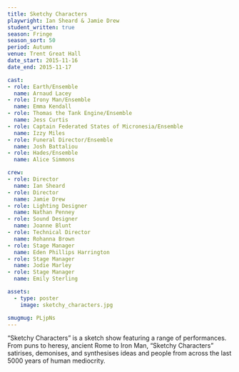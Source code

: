 ```yaml
---
title: Sketchy Characters
playwright: Ian Sheard & Jamie Drew
student_written: true
season: Fringe
season_sort: 50
period: Autumn
venue: Trent Great Hall
date_start: 2015-11-16
date_end: 2015-11-17

cast:
- role: Earth/Ensemble
  name: Arnaud Lacey
- role: Irony Man/Ensemble
  name: Emma Kendall
- role: Thomas the Tank Engine/Ensemble
  name: Jess Curtis
- role: Captain Federated States of Micronesia/Ensemble
  name: Izzy Miles
- role: Funeral Director/Ensemble
  name: Josh Battaliou
- role: Hades/Ensemble
  name: Alice Simmons

crew:
- role: Director
  name: Ian Sheard
- role: Director
  name: Jamie Drew
- role: Lighting Designer
  name: Nathan Penney
- role: Sound Designer
  name: Joanne Blunt
- role: Technical Director
  name: Rohanna Brown
- role: Stage Manager
  name: Eden Phillips Harrington
- role: Stage Manager
  name: Jodie Marley
- role: Stage Manager
  name: Emily Sterling

assets:
  - type: poster
    image: sketchy_characters.jpg

smugmug: PLjpNs
---
```


“Sketchy Characters” is a sketch show featuring a range of performances. From puns to heresy, ancient Rome to Iron Man, “Sketchy Characters” satirises, demonises, and synthesises ideas and people from across the last 5000 years of human mediocrity.
